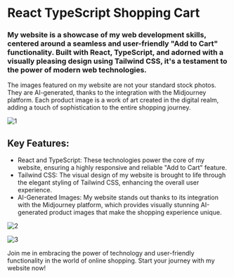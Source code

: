 # React TypeScript Shopping Cart

### My website is a showcase of my web development skills, centered around a seamless and user-friendly "Add to Cart" functionality. Built with React, TypeScript, and adorned with a visually pleasing design using Tailwind CSS, it's a testament to the power of modern web technologies.
The images featured on my website are not your standard stock photos. They are AI-generated, thanks to the integration with the Midjourney platform. Each product image is a work of art created in the digital realm, adding a touch of sophistication to the entire shopping journey.

![1](https://github.com/jerommiole/react-typescript-shopping-cart/assets/8807678/944e9355-f913-4003-a890-ae3101eafaa5)

## Key Features:
- React and TypeScript: These technologies power the core of my website, ensuring a highly responsive and reliable "Add to Cart" feature.
- Tailwind CSS: The visual design of my website is brought to life through the elegant styling of Tailwind CSS, enhancing the overall user experience.
- AI-Generated Images: My website stands out thanks to its integration with the Midjourney platform, which provides visually stunning AI-generated product images that make the shopping experience unique.

![2](https://github.com/jerommiole/react-typescript-shopping-cart/assets/8807678/217637a4-9d9c-4beb-aa46-4376690852c0)

![3](https://github.com/jerommiole/react-typescript-shopping-cart/assets/8807678/48a611c2-d257-4300-a667-6c7a7eb13936)

Join me in embracing the power of technology and user-friendly functionality in the world of online shopping. Start your journey with my website now!
